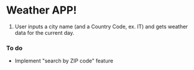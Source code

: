 # Weather APP!

1. User inputs a city name (and a Country Code, ex. IT) and gets weather data for the current day.

### To do

- Implement "search by ZIP code" feature
